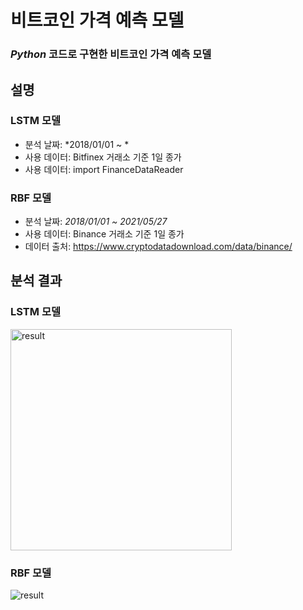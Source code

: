 # 비트코인 가격 예측 모델
### *Python* 코드로 구현한 **비트코인 가격 예측 모델**

## 설명
### LSTM 모델
- 분석 날짜: *2018/01/01 ~ *
- 사용 데이터: Bitfinex 거래소 기준 1일 종가
- 사용 데이터: import FinanceDataReader

### RBF 모델
- 분석 날짜: *2018/01/01 ~ 2021/05/27*
- 사용 데이터: Binance 거래소 기준 1일 종가
- 데이터 출처: https://www.cryptodatadownload.com/data/binance/

## 분석 결과
### LSTM 모델
<img width="354" alt="result" src="https://user-images.githubusercontent.com/87348583/141330544-45e91a07-5c58-4ef4-a9fd-92784f2095b0.png">

### RBF 모델
![result](https://user-images.githubusercontent.com/87348583/131637134-c1ef3640-707f-4ea7-ad78-359f746e0230.png)
